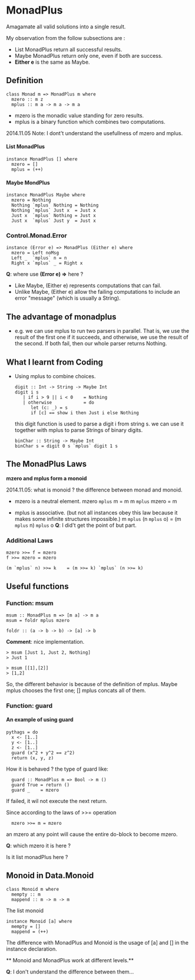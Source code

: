 # MonadPlus
Amagamate all valid solutions into a single result.

My observation from the follow subsections are :
* List MonadPlus return all successful results.
* Maybe MonadPlus return only one, even if both are success.
* **Either e** is the same as Maybe.

## Definition

    class Monad m => MonadPlus m where
      mzero :: m z
      mplus :: m a -> m a -> m a
* mzero is the monadic value standing for zero results.
* mplus is a binary function which combines two computations.

2014.11.05 Note: I dont't understand the usefullness of mzero and mplus.

#### List MonadPlus

    instance MonadPlus [] where
      mzero = []
      mplus = (++)

#### Maybe MondPlus

    instance MonadPlus Maybe where
      mzero = Nothing
      Nothing `mplus` Nothing = Nothing
      Nothing `mplus` Just x  = Just x
      Just x  `mplus` Nothing = Just x
      Just x  `mplus` Just y  = Just x

### Control.Monad.Error

    instance (Error e) => MonadPlus (Either e) where
      mzero = Left noMsg
      Left _  `mplus` n = n
      Right x `mplus` _ = Right x

**Q**: where use **(Error e) =>** here ?

* Like Maybe, (Either e) represents computations that can fail.
* Unlike Maybe, (Either e) allow the failing computations to include an error "message" (which is usually a String).

## The advantage of monadplus
* e.g. we can use mplus to run two parsers in parallel. That is, we use the result of the first one if it succeeds, and otherwise, we use the result of the second. If both fail, then our whole parser returns Nothing.

## What I learnt from Coding

* Using mplus to combine choices.

      digit :: Int -> String -> Maybe Int
      digit i s
         | if i > 9 || i < 0    = Nothing
         | otherwise            = do
            let (c: _) = s
            if [c] == show i then Just i else Nothing

  this digit function is used to parse a digit i from string s.
  we can use it together with mplus to parse Strings of binary digits.

      binChar :: String -> Maybe Int
      binChar s = digit 0 s `mplus` digit 1 s

## The MonadPlus Laws
**mzero and mplus form a monoid**

2014.11.05: what is monoid ? the difference between monad and monoid.

* mzero is a neutral element.
      mzero `mplus` m = m
      m `mplus` mzero = m

* mplus is associative.
    (but not all instances obey this law because it makes some infinite structures impossible.)
      m `mplus` (n `mplus` o)  = (m `mplus` n) `mplus` o
**Q**: I did't get the point of but part.

### Additional Laws

    mzero >>= f = mzero
    f >>= mzero = mzero

    (m `mplus` n) >>= k    = (m >>= k) `mplus` (n >>= k)

## Useful functions

### Function: msum

    msum :: MonadPlus m => [m a] -> m a
    msum = foldr mplus mzero

    foldr :: (a -> b -> b) -> [a] -> b

**Comment**: nice implementation.

    > msum [Just 1, Just 2, Nothing]
    > Just 1

    > msum [[1],[2]]
    > [1,2]
So, the different behavior is because of the definition of mplus.
Maybe mplus chooses the first one; [] mplus concats all of them.

### Function: guard
#### An example of using guard
    pythags = do
      x <- [1..]
      y <- [1..]
      z <- [1..]
      guard (x^2 + y^2 == z^2)
      return (x, y, z)
How it is behaved ?
the type of guard like:

      guard :: MonadPlus m => Bool -> m ()
      guard True = return ()
      guard _    = mzero
If failed, it wil not execute the next return.

Since according to the laws of >>= operation

      mzero >>= m = mzero

an mzero at any point will cause the entire do-block to become mzero.

**Q**: which mzero it is here ?

Is it list monadPlus here ?

## Monoid in Data.Monoid

    class Monoid m where
      mempty :: m
      mappend :: m -> m -> m

The list monoid

    instance Monoid [a] where
      mempty = []
      mappend = (++)

The difference with MonadPlus and Monoid is the usage of [a] and [] in the instance declaration.

** Monoid and MonadPlus work at different levels.**

**Q**: I don't understand the difference between them...
